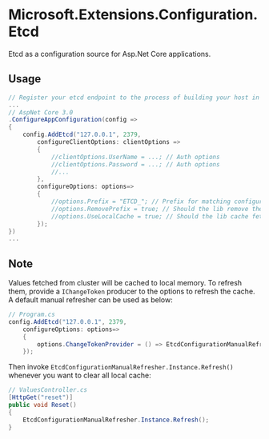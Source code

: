# Microsoft.Extensions.Configuration.Etcd

Etcd as a configuration source for Asp.Net Core applications.

## Usage

```cs
// Register your etcd endpoint to the process of building your host in Program.cs
...
// AspNet Core 3.0
.ConfigureAppConfiguration(config =>
{
    config.AddEtcd("127.0.0.1", 2379,
        configureClientOptions: clientOptions =>
        {
            //clientOptions.UserName = ...; // Auth options
            //clientOptions.Password = ...; // Auth options
            //...
        },
        configureOptions: options=>
        {
            //options.Prefix = "ETCD_"; // Prefix for matching configuration keys for etcd. Default is "ETCD_".
            //options.RemovePrefix = true; // Should the lib remove the prefix from the key when used for querying or not. Default is true.
            //options.UseLocalCache = true; // Should the lib cache fetched value to local cache or not. Default is true.
        });
})
...
```

## Note

Values fetched from cluster will be cached to local memory. To refresh them, provide a `IChangeToken` producer to the options to refresh the cache. A default manual refresher can be used as below:

```cs
// Program.cs
config.AddEtcd("127.0.0.1", 2379,
    configureOptions: options=>
    {
        options.ChangeTokenProvider = () => EtcdConfigurationManualRefresher.Instance;
    });
```

Then invoke `EtcdConfigurationManualRefresher.Instance.Refresh()` whenever you want to clear all local cache:

```cs
// ValuesController.cs
[HttpGet("reset")]
public void Reset()
{
    EtcdConfigurationManualRefresher.Instance.Refresh();
}
```
